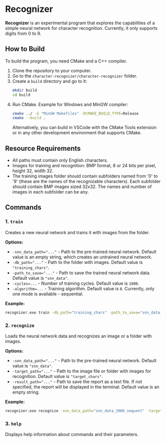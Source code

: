 # Recognizer

**Recognizer** is an experimental program that explores the capabilities of a simple neural network for character recognition. Currently, it only supports digits from 0 to 9.

## How to Build

To build the program, you need CMake and a C++ compiler.

1. Clone the repository to your computer.
2. Go to the `character-recognizer/character-recognizer` folder.
3. Create a `build` directory and go to it:
    ```sh
    mkdir build
    cd build
    ```
4. Run CMake. Example for Windows and MinGW compiler:
    ```sh
    cmake ../ -G "MinGW Makefiles" -DCMAKE_BUILD_TYPE=Release
    cmake --build .
    ```
    Alternatively, you can build in VSCode with the CMake Tools extension or in any other development environment that supports CMake.

## Resource Requirements

- All paths must contain only English characters.
- Images for training and recognition: BMP format, 8 or 24 bits per pixel, height 32, width 32.
- The training images folder should contain subfolders named from '0' to '9' (these are the names of the recognizable characters). Each subfolder should contain BMP images sized 32x32. The names and number of images in each subfolder can be any.

## Commands

### 1. `train`
Creates a new neural network and trains it with images from the folder.

**Options:**
- `-snn_data_path="..."` - Path to the pre-trained neural network. Default value is an empty string, which creates an untrained neural network.
- `-db_path="..."` - Path to the folder with images. Default value is `"training_chars"`.
- `-path_to_save="..."` - Path to save the trained neural network data. Default value is `"snn_data"`.
- `-cycles=...` - Number of training cycles. Default value is `1000`.
- `-algorithm=...` - Training algorithm. Default value is `0`. Currently, only one mode is available - sequential.

**Example:**
```sh
recognizer.exe train -db_path="training_chars" -path_to_save="snn_data_2000_sequent" -cycles=2000
```

### 2. `recognize`
Loads the neural network data and recognizes an image or a folder with images.

**Options:**
- `-snn_data_path="..."` - Path to the pre-trained neural network. Default value is `"snn_data"`.
- `-target_path="..."` - Path to the image file or folder with images for recognition. Default value is `"target_chars"`.
- `-result_path="..."` - Path to save the report as a text file. If not specified, the report will be displayed in the terminal. Default value is an empty string.

**Example:**
```sh
recognizer.exe recognize -snn_data_path="snn_data_2000_sequent" -target_path="target_chars" -result_path="result.txt"
```

### 3. `help`
Displays help information about commands and their parameters.
